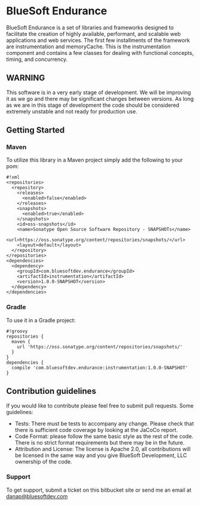 # BlueSoft Endurance #

BlueSoft Endurance is a set of libraries and frameworks designed to facilitate the creation of highly available, performant, and scalable web applications and web services.  The first few installments of the framework are instrumentation and memoryCache.  This is the instrumentation component and contains a few classes for dealing with functional concepts, timing, and concurrency.

## WARNING ##

This software is in a very early stage of development.  We will be improving it as we go and there may be significant changes between versions.  As long as we are in this stage of development the code should be considered extremely unstable and not ready for production use.

## Getting Started ##

### Maven ###
To utilize this library in a Maven project simply add the following to your pom:
```
#!xml
<repositories>
  <repository>
    <releases>
      <enabled>false</enabled>
    </releases>
    <snapshots>
      <enabled>true</enabled>
    </snapshots>
    <id>oss-snapshots</id>
    <name>Sonatype Open Source Software Repository - SNAPSHOTs</name>
    <url>https://oss.sonatype.org/content/repositories/snapshots/</url>
    <layout>default</layout>
  </repository>
</repositories>
<dependencies>
  <dependency>
    <groupId>com.bluesoftdev.endurance</groupId>
    <artifactId>instrumentation</artifactId>
    <version>1.0.0-SNAPSHOT</version>
  </dependency>
</dependencies>
```
### Gradle ###
To use it in a Gradle project:
```
#!groovy
repositories {
  maven {
    url 'https://oss.sonatype.org/content/repositories/snapshots/'
  }
}
dependencies {
  compile 'com.bluesoftdev.endurance:instrumentation:1.0.0-SNAPSHOT'
}
```

## Contribution guidelines ##

If you would like to contribute please feel free to submit pull requests.  Some guidelines:

* Tests: There must be tests to accompany any change.  Please check that there is sufficient code coverage by looking at the JaCoCo report.
* Code Format: please follow the same basic style as the rest of the code.  There is no strict format requirements but there may be in the future.
* Attribution and License: The license is Apache 2.0, all contributions will be licensed in the same way and you give BlueSoft Development, LLC ownership of the code.

### Support ###

To get support, submit a ticket on this bitbucket site or send me an email at danap@bluesoftdev.com